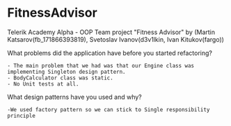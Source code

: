 # FitnessAdvisor

Telerik Academy Alpha - OOP Team project "Fitness Advisor" by (Martin Katsarov(fb_171866393819), Svetoslav Ivanov(d3v1lkin, Ivan Kitukov(fargo))

What problems did the application have before you started refactoring?

	- The main problem that we had was that our Engine class was implementing Singleton design pattern.
	- BodyCalculator class was static.
	- No Unit tests at all.
	
What design patterns have you used and why?

	-We used factory pattern so we can stick to Single responsibility principle
